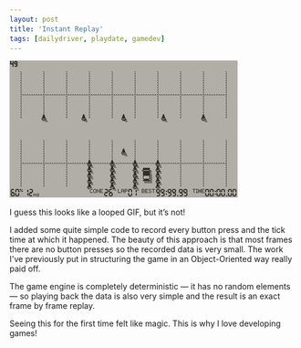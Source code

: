 ```yaml
---
layout: post
title: 'Instant Replay'
tags: [dailydriver, playdate, gamedev]
---
```


![GIF](/images/posts/daily-driver-instant-replay.gif#playdate)

I guess this looks like a looped GIF, but it’s not!

I added some quite simple code to record every button press and the tick time at which it happened. The beauty of this approach is that most frames there are no button presses so the recorded data is very small. The work I've previously put in structuring the game in an Object-Oriented way really paid off.

The game engine is completely deterministic — it has no random elements — so playing back the data is also very simple and the result is an exact frame by frame replay.

Seeing this for the first time felt like magic. This is why I love developing games!